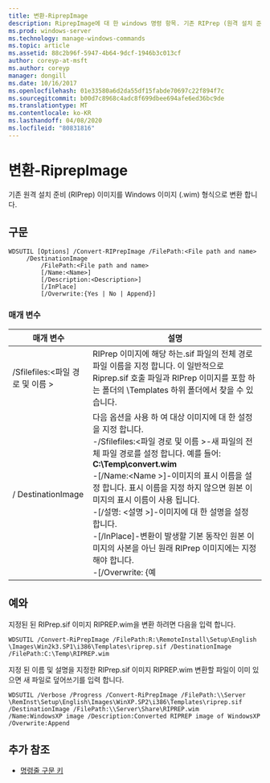 ```yaml
---
title: 변환-RiprepImage
description: RiprepImage에 대 한 windows 명령 항목. 기존 RIPrep (원격 설치 준비) 이미지를 Windows 이미지 (.wim) 형식으로 변환 합니다.
ms.prod: windows-server
ms.technology: manage-windows-commands
ms.topic: article
ms.assetid: 88c2b96f-5947-4b64-9dcf-1946b3c013cf
author: coreyp-at-msft
ms.author: coreyp
manager: dongill
ms.date: 10/16/2017
ms.openlocfilehash: 01e33580a6d2da55df15fabde70697c22f894f7c
ms.sourcegitcommit: b00d7c8968c4adc8f699dbee694afe6ed36bc9de
ms.translationtype: MT
ms.contentlocale: ko-KR
ms.lasthandoff: 04/08/2020
ms.locfileid: "80831816"
---
```

# <a name="convert-riprepimage"></a>변환-RiprepImage

기존 원격 설치 준비 (RIPrep) 이미지를 Windows 이미지 (.wim) 형식으로 변환 합니다.

## <a name="syntax"></a>구문

```
WDSUTIL [Options] /Convert-RIPrepImage /FilePath:<File path and name>
     /DestinationImage
         /FilePath:<File path and name>
         [/Name:<Name>]
         [/Description:<Description>]
         [/InPlace]
         [/Overwrite:{Yes | No | Append}]
```

### <a name="parameters"></a>매개 변수

|            매개 변수            |                                                                                                                                                                                                                                                                                                               설명                                                                                                                                                                                                                                                                                                                |
|---------------------------------|------------------------------------------------------------------------------------------------------------------------------------------------------------------------------------------------------------------------------------------------------------------------------------------------------------------------------------------------------------------------------------------------------------------------------------------------------------------------------------------------------------------------------------------------------------------------------------------------------------------------------------------|
| /Sfilefiles:\<파일 경로 및 이름 > |                                                                                                                                                                                                       RIPrep 이미지에 해당 하는.sif 파일의 전체 경로 파일 이름을 지정 합니다. 이 일반적으로 Riprep.sif 호출 파일과 RIPrep 이미지를 포함 하는 폴더의 \Templates 하위 폴더에서 찾을 수 있습니다.                                                                                                                                                                                                       |
|        / DestinationImage        | 다음 옵션을 사용 하 여 대상 이미지에 대 한 설정을 지정 합니다.</br>-/Sfilefiles:\<파일 경로 및 이름 >-새 파일의 전체 파일 경로를 설정 합니다. 예를 들어: **C:\Temp\convert.wim**</br>-[/Name:\<Name >]-이미지의 표시 이름을 설정 합니다. 표시 이름을 지정 하지 않으면 원본 이미지의 표시 이름이 사용 됩니다.</br>-[/설명: \<설명 >]-이미지에 대 한 설명을 설정 합니다.</br>-[/InPlace]-변환이 발생할 기본 동작인 원본 이미지의 사본을 아닌 원래 RIPrep 이미지에는 지정 해야 합니다.</br>-[/Overwrite: {예 |

## <a name="examples"></a><a name=BKMK_examples></a>예와

지정된 된 RIPrep.sif 이미지 RIPREP.wim을 변환 하려면 다음을 입력 합니다.
```
WDSUTIL /Convert-RiPrepImage /FilePath:R:\RemoteInstall\Setup\English
\Images\Win2k3.SP1\i386\Templates\riprep.sif /DestinationImage
/FilePath:C:\Temp\RIPREP.wim
```
지정 된 이름 및 설명을 지정한 RIPrep.sif 이미지 RIPREP.wim 변환할 파일이 이미 있으면 새 파일로 덮어쓰기를 입력 합니다.
```
WDSUTIL /Verbose /Progress /Convert-RiPrepImage /FilePath:\\Server
\RemInst\Setup\English\Images\WinXP.SP2\i386\Templates\riprep.sif
/DestinationImage /FilePath:\\Server\Share\RIPREP.wim
/Name:WindowsXP image /Description:Converted RIPREP image of WindowsXP
/Overwrite:Append
```

## <a name="additional-references"></a>추가 참조

- [명령줄 구문 키](command-line-syntax-key.md)